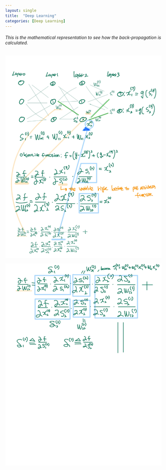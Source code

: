 ```yaml
---
layout: single
title:  "Deep Learning"
categories: [Deep Learning]
---
```


###### This is the mathematical representation to see how the back-propagation is calculated.



![Backpropagation2-1](../../images/2022-09-23-BackPropagation/Backpropagation2-1.jpg)

![Backpropagation2-2](../../images/2022-09-23-BackPropagation/Backpropagation2-2.jpg)
